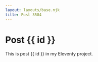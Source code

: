 ```yaml
---
layout: layouts/base.njk
title: Post 3584
---
```


# Post {{ id }}

This is post {{ id }} in my Eleventy project.
